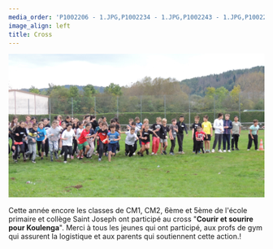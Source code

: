 ```yaml
---
media_order: 'P1002206 - 1.JPG,P1002234 - 1.JPG,P1002243 - 1.JPG,P1002252 - 1.JPG,Colette 3.JPG,VOEUX 2023.jpeg,2022-12-17-10-16-12.jpg,DSCN0285 - Copie.JPG,DSCN0277.JPG,Voeux 2024.jpeg,Bulletin adgésion 2024.jpeg,2022-12-17-10-20-18 6.jpg,2022-12-17-10-20-18 6.jpg'
image_align: left
title: Cross
---
```


![DSCN0567%20-%20Copie](DSCN0567%20-%20Copie.JPG "DSCN0567%20-%20Copie")

Cette année encore les classes de CM1, CM2, 6ème et 5ème de l'école primaire et collège Saint Joseph ont participé au cross "**Courir et sourire pour Koulenga**".
Merci à tous les jeunes qui ont participé, aux profs de gym qui assurent la logistique et aux parents qui soutiennent cette action.!







